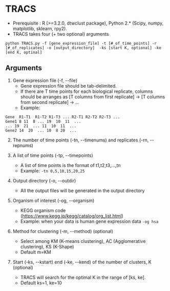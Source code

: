 # TRACS
* Prerequisite : R (>=3.2.0, dtwclust package), Python 2.* (Scipy, numpy, matplotlib, sklearn, rpy2).
* TRACS takes four (+ two optional) arguments
```console
python TRACS.py -f [gene_expression_file] -t [#_of_time_points] -r [#_of_replicates] -o [output_directory]  -ks [start K, optional] -ke [end K, optinal]
```

## Arguments
1. Gene expression file (-f, --file)
   * Gene expression file should be tab-delimited.
   * If there are T time points for each biological replicate, columns should be arranges as [T columns from first replicate] -> [T columns from second replicate] -> ...
   * Example:
```
Gene  R1-T1  R1-T2 R1-T3 ... R2-T1 R2-T2 R2-T3 ...
Gene1 8 11  8 ... 19  10  11  ...
... 19  21  ... 11  10  11  ...
Gene2 14  20  ... 10  8 20  ...
```

2. The number of time points (-tn, --timenums) and replicates (-rn, --repnums)
3. A list of time points (-tp, --timepoints)
   * A list of time points is the format of t1,t2,t3,...,tn
   * Example: ``` -tn 0,5,10,15,20,25  ```

4. Output directory (-o, --outdir)
   * All the output files will be generated in the output directory

5. Organism of interest (-og, --organism)
   * KEGG organism code (https://www.kegg.jp/kegg/catalog/org_list.html)
   * Example: when your data is human gene expression data ``` -og hsa ```
 
6. Method for clustering (-m, --method) (optional)
   * Select among KM (K-means clustering), AC (Agglomerative clustering), KS (K-Shape)
   * Default m=KM

7. Start (-ks, --kstart) end (-ke, --kend) of the number of clusters, K (optional)
   * TRACS will search for the optimal K in the range of [ks, ke].
   * Default ks=1, ke=10

